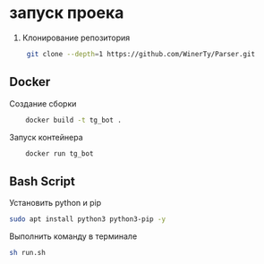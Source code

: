 # запуск проека


1. Клонирование репозитория 
    ```bash
     git clone --depth=1 https://github.com/WinerTy/Parser.git
     ```

## Docker
Создание сборки
```bash 
    docker build -t tg_bot .
```
Запуск контейнера 
```bash
    docker run tg_bot 
```


## Bash Script
Установить python и pip 
```bash
sudo apt install python3 python3-pip -y
```

Выполнить команду в терминале
```bash
sh run.sh
```
